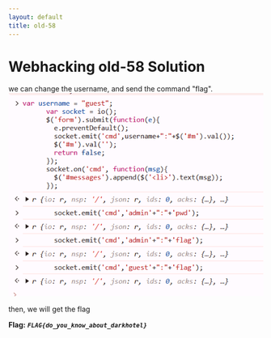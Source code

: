 ```yaml
---
layout: default
title: old-58
---
```


# Webhacking old-58 Solution


we can change the username, and send the command "flag".
![alt text](./images/old-58.png)

then, we will get the flag

**Flag:** ***`FLAG{do_you_know_about_darkhotel}`*** 

